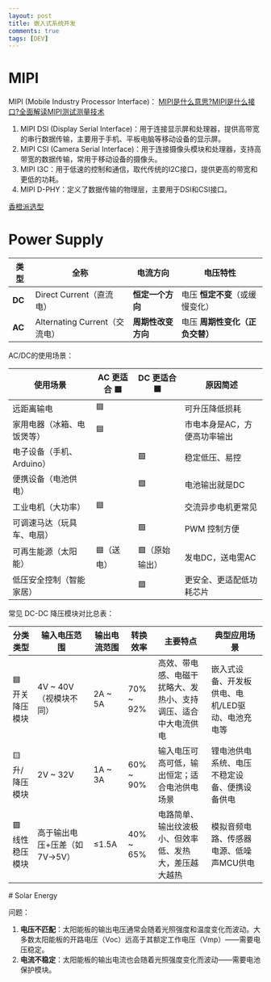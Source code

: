 ```yaml
---
layout: post
title: 嵌入式系统开发
comments: true
tags: [DEV]
---
```


# MIPI

MIPI (Mobile Industry Processor Interface)： [MIPI是什么意思?MIPI是什么接口?全面解读MIPI测试测量技术](https://www.eet-china.com/mp/a365565.html)

1. MIPI DSl (Display Serial Interface)：用于连接显示屏和处理器，提供高带宽的串行数据传输，主要用于手机、平板电脑等移动设备的显示屏。
2. MIPI CSl (Camera Serial Interface)：用于连接摄像头模块和处理器，支持高带宽的数据传输，常用于移动设备的摄像头。
3. MIPI I3C：用于低速的控制和通信，取代传统的I2C接口，提供更高的带宽和更低的功耗。
4. MIPI D-PHY：定义了数据传输的物理层，主要用于DSI和CSI接口。


[香橙派选型](https://blog.csdn.net/qq_29824567/article/details/143102419)


# Power Supply

<p></p>

| 类型     | 全称                       | 电流方向        | 电压特性               |
| ------ | ------------------------ | ----------- | ------------------ |
| **DC** | Direct Current（直流电）      | **恒定一个方向**  | 电压 **恒定不变**（或缓慢变化） |
| **AC** | Alternating Current（交流电） | **周期性改变方向** | 电压 **周期性变化（正负交替）** |

AC/DC的使用场景：

| 使用场景             | AC 更适合 🟦 | DC 更适合 🟩 | 原因简述            |
| ---------------- | --------- | --------- | --------------- |
| 远距离输电            | 🟦        |           | 可升压降低损耗         |
| 家用电器（冰箱、电饭煲等）    | 🟦        |           | 市电本身是AC，方便高功率输出 |
| 电子设备（手机、Arduino） |           | 🟩        | 稳定低压、易控         |
| 便携设备（电池供电）       |           | 🟩        | 电池输出就是DC        |
| 工业电机（大功率）        | 🟦        |           | 交流异步电机更常见       |
| 可调速马达（玩具车、电扇）    |           | 🟩        | PWM 控制方便        |
| 可再生能源（太阳能）       | 🟦（送电）    | 🟩（原始输出）  | 发电DC，送电需AC      |
| 低压安全控制（智能家居）     |           | 🟩        | 更安全、更适配低功耗芯片    |


常见 DC-DC 降压模块对比总表：

| 分类类型      | 输入电压范围            | 输出电流范围   | 转换效率       | 主要特点                            | 典型应用场景                     |
| --------- | ----------------- | -------- | ---------- | ------------------------------- | -------------------------- |
| 🟦 开关降压模块 |  4V \~ 40V（视模块不同）  | 2A \~ 5A | 70% \~ 92% | 高效、带电感、电磁干扰略大、发热小、支持调压、适合中大电流供电 | 嵌入式设备、开发板供电、电机/LED驱动、电池充电等 |
| 🟨 升/降压模块 | 2V \~ 32V         | 1A \~ 3A | 60% \~ 90% | 输入电压可高可低，输出恒定；适合电池供电场景          | 锂电池供电系统、电压不稳定设备、便携设备供电     |
| 🟩 线性稳压模块 | 高于输出电压+压差（如7V→5V） | ≤1.5A    | 40% \~ 65% | 电路简单、输出纹波极小、但效率低、发热大，差压越大越热     | 模拟音频电路、传感器电源、低噪声MCU供电      |

<p></p>
# Solar Energy

问题：
1. **电压不匹配**：太阳能板的输出电压通常会随着光照强度和温度变化而波动。大多数太阳能板的开路电压（Voc）远高于其额定工作电压（Vmp）——需要电压稳定。
2. **电流不稳定**：太阳能板的输出电流也会随着光照强度变化而波动——需要电池保护模块。
